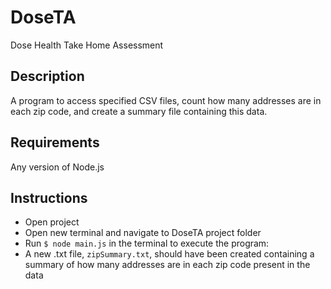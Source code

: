 # DoseTA
Dose Health Take Home Assessment

## Description
A program to access specified CSV files, count how many addresses are in each zip
code, and create a summary file containing this data.

## Requirements
Any version of Node.js

## Instructions
- Open project
- Open new terminal and navigate to DoseTA project folder
- Run ```$ node main.js``` in the terminal to execute the program:
- A new .txt file, ```zipSummary.txt```, should have been created containing a summary of how many addresses are in each zip code present in the data


